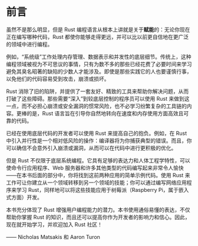 # 前言

虽然不是那么明显，但是 Rust 编程语言从根本上讲就是关于**赋能**的：无论你现在正在编写哪种代码，Rust 都使你能够走得更远，并可以比以前更自信地在更广泛的领域中进行编程。

例如，“系统级”工作处理内存管理、数据表示和并发性的底层细节。传统上，这种编程领域被视为不可思议的事情，只有为数不多的那些已经花费了必要时间来学习避免其臭名昭著的缺陷的少数人才能涉及。即使是那些实践它的人也要谨慎行事，以免他们的代码容易受到攻击，崩溃或损坏。

Rust 消除了旧的陷阱，并提供了一套友好、精致的工具来帮助你解决问题，从而打破了这些障碍。那些需要“深入”到较底层控制的程序员可以使用 Rust 来做到这一点，而不必担心崩溃或安全​​漏洞的惯常风险，也不必学习纷繁复杂的工具链的内容。更棒的是，Rust 语言旨在引导你自然地转向在速度和内存使用方面高效且可靠的代码。

已经在使用底层代码的开发者可以使用 Rust 来提高自己的抱负。例如，在 Rust 中引入并行性是一个相对低风险的操作：编译器将为你捕获典型的错误。而且，你可以确信不会意外引入崩溃或漏洞，从而可以在代码中进行更积极的优化。

但是 Rust 不仅限于底层系统编程。它具有足够的表达力和人体工程学特性，可以使命令行应用程序、Web 服务器和许多其他类型的代码编写起来非常令人愉快——在本书后面的部分中，你将找到这前两种应用的简单示例代码。使用 Rust 来工作可让你建立从一个领域转移到另一个领域的技能；你可以通过编写网络应用程序来学习 Rust，同样地可以将这些技能应用于树莓派（Raspberry Pi，属于嵌入式方面）开发。

本书充分体现了 Rust 增强用户编程能力的潜力。本书使用通俗易懂的表达，不仅帮助你掌握 Rust 的知识，而且还可以提高你作为开发者的影响力和信心。因此，现在就开始学习，并欢迎加入 Rust 社区！

—— Nicholas Matsakis 和 Aaron Turon

